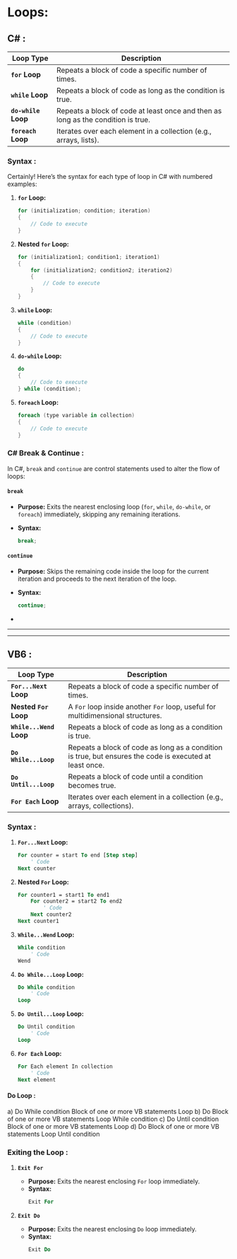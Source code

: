 # Loops:

## C# :


| **Loop Type**       | **Description**                                           |
|---------------------|-----------------------------------------------------------|
| **`for` Loop**      | Repeats a block of code a specific number of times.      |
| **`while` Loop**    | Repeats a block of code as long as the condition is true. |
| **`do-while` Loop** | Repeats a block of code at least once and then as long as the condition is true. |
| **`foreach` Loop**  | Iterates over each element in a collection (e.g., arrays, lists). |


### Syntax :

Certainly! Here’s the syntax for each type of loop in C# with numbered examples:

1. **`for` Loop:**
   ```csharp
   for (initialization; condition; iteration)
   {
       // Code to execute
   }
   ```

2. **Nested `for` Loop:**
   ```csharp
   for (initialization1; condition1; iteration1)
   {
       for (initialization2; condition2; iteration2)
       {
           // Code to execute
       }
   }
   ```

3. **`while` Loop:**
   ```csharp
   while (condition)
   {
       // Code to execute
   }
   ```

4. **`do-while` Loop:**
   ```csharp
   do
   {
       // Code to execute
   } while (condition);
   ```

5. **`foreach` Loop:**
   ```csharp
   foreach (type variable in collection)
   {
       // Code to execute
   }
   ```

### C# Break & Continue :

In C#, `break` and `continue` are control statements used to alter the flow of loops:

#### **`break`**

- **Purpose:** Exits the nearest enclosing loop (`for`, `while`, `do-while`, or `foreach`) immediately, skipping any remaining iterations.

- **Syntax:**
  ```csharp
  break;
  ```

#### **`continue`**

- **Purpose:** Skips the remaining code inside the loop for the current iteration and proceeds to the next iteration of the loop.

- **Syntax:**
  ```csharp
  continue;
  ```
-
---
---
## VB6 :


| **Loop Type**       | **Description**                                               |
|---------------------|---------------------------------------------------------------|
| **`For...Next` Loop** | Repeats a block of code a specific number of times.          |
| **Nested `For` Loop** | A `For` loop inside another `For` loop, useful for multidimensional structures. |
| **`While...Wend` Loop** | Repeats a block of code as long as a condition is true.      |
| **`Do While...Loop`** | Repeats a block of code as long as a condition is true, but ensures the code is executed at least once. |
| **`Do Until...Loop`** | Repeats a block of code until a condition becomes true.       |
| **`For Each` Loop** | Iterates over each element in a collection (e.g., arrays, collections). |

### Syntax :

1. **`For...Next` Loop:**
   ```vb
   For counter = start To end [Step step]
       ' Code
   Next counter
   ```

2. **Nested `For` Loop:**
   ```vb
   For counter1 = start1 To end1
       For counter2 = start2 To end2
           ' Code
       Next counter2
   Next counter1
   ```

3. **`While...Wend` Loop:**
   ```vb
   While condition
       ' Code
   Wend
   ```

4. **`Do While...Loop` Loop:**
   ```vb
   Do While condition
       ' Code
   Loop
   ```

5. **`Do Until...Loop` Loop:**
   ```vb
   Do Until condition
       ' Code
   Loop
   ```

6. **`For Each` Loop:**
   ```vb
   For Each element In collection
       ' Code
   Next element
   ```

#### Do Loop :

a)
 Do While condition 
  Block of one or more VB statements 
Loop
b)
 Do
  Block of one or more VB statements 
 Loop While condition 
c)
 Do Until condition 
  Block of one or more VB statements 
 Loop 
d)
Do
 Block of one or more VB statements
Loop Until condition 

### Exiting the Loop :

1. **`Exit For`**
   - **Purpose:** Exits the nearest enclosing `For` loop immediately.
   - **Syntax:**
     ```vb
     Exit For
     ```

2. **`Exit Do`**
   - **Purpose:** Exits the nearest enclosing `Do` loop immediately.
   - **Syntax:**
     ```vb
     Exit Do
     ```